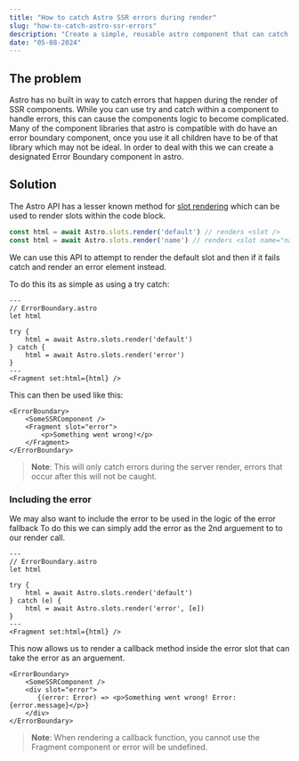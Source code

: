 ```yaml
---
title: "How to catch Astro SSR errors during render"
slug: "how-to-catch-astro-ssr-errors"
description: "Create a simple, reusable astro component that can catch ssr errors during the render and display a fallback"
date: "05-08-2024"
---
```

## The problem
Astro has no built in way to catch errors that happen during the render of SSR components.
While you can use try and catch within a component to handle errors, this can cause the components logic to become complicated.
Many of the component libraries that astro is compatible with do have an error boundary component, once you use it all children have to be of that library which may not be ideal.
In order to deal with this we can create a designated Error Boundary component in astro.

## Solution
The Astro API has a lesser known method for [slot rendering](https://docs.astro.build/en/reference/api-reference/#astroslotsrender) which can be used to render slots within the code block.

```typescript
const html = await Astro.slots.render('default') // renders <slot />
const html = await Astro.slots.render('name') // renders <slot name="name" />
```
We can use this API to attempt to render the default slot and then if it fails catch and render an error element instead. <br>

To do this its as simple as using a try catch:

```astro
---
// ErrorBoundary.astro
let html

try {
    html = await Astro.slots.render('default')
} catch {
    html = await Astro.slots.render('error')
}
---
<Fragment set:html={html} />
```

This can then be used like this:

```astro
<ErrorBoundary>
    <SomeSSRComponent />
    <Fragment slot="error">
        <p>Something went wrong!</p>
    </Fragment>
</ErrorBoundary>
```
> **Note**: This will only catch errors during the server render, errors that occur after this will not be caught.

### Including the error
We may also want to include the error to be used in the logic of the error fallback
To do this we can simply add the error as the 2nd arguement to to our render call.

```astro
---
// ErrorBoundary.astro
let html

try {
    html = await Astro.slots.render('default')
} catch (e) {
    html = await Astro.slots.render('error', [e])
}
---
<Fragment set:html={html} />
```

This now allows us to render a callback method inside the error slot that can take the error as an arguement.

```astro
<ErrorBoundary>
    <SomeSSRComponent />
    <div slot="error">
       {(error: Error) => <p>Something went wrong! Error: {error.message}</p>}
    </div>
</ErrorBoundary>
```
> **Note**: When rendering a callback function, you cannot use the Fragment component or error will be undefined.